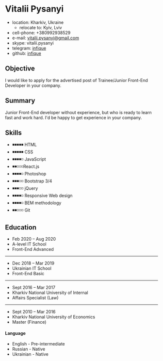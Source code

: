 # Vitalii Pysanyi #

* location: Kharkiv, Ukraine
    - relocate to: Kyiv, Lviv
* cell-phone: +380992938529
* e-mail: vitalii.pysanyi@gmail.com
* skype: vitalii.pysanyi
* telegram: [infique](https://t.me/infique)
* github: [infique](https://github.com/infique)

## Objective ##
I would like to apply for the advertised post of Trainee/Junior Front-End Developer in your company.
## Summary ##
Junior Front-End developer without experience, but who is ready to learn fast and work hard. I'd be happy to get experience in your company.
## Skills ##
* ◾◾◾◾◾ HTML
* ◾◾◾◾◾ CSS
* ◾◾◾◾◽ JavaScript
* ◾◾◽◽◽React.js
* ◾◾◾◾◽ Photoshop
* ◾◾◾◽◽ Bootstrap 3/4
* ◾◾◾◽◽  jQuery
* ◾◾◾◾◽ Responsive Web design
* ◾◾◾◾◽ BEM methodology
* ◾◾◽◽◽ Git

## Education ##
* Feb 2020 – Aug 2020 
* A-level IT School 
* Front-End Advanced
___
* Dec 2018 –  Mar 2019 
* Ukrainian IT School 
* Front-End Basic
___
* Sept 2016 – Mar 2017
* Kharkiv National University of Internal
* Affairs Specialist (Law)
___
* Sept 2010 – Mar 2016
* Kharkiv National University of Economics 
* Master (Finance)

#### Language ####
- English - Pre-intermediate
- Russian - Native
- Ukrainian - Native
